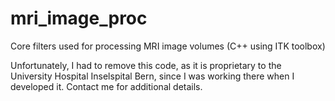 # mri_image_proc

Core filters used for processing MRI image volumes (C++ using ITK toolbox)

Unfortunately, I had to remove this code, as it is proprietary to the University Hospital Inselspital Bern, since I was working there when I developed it. Contact me for additional details. 
